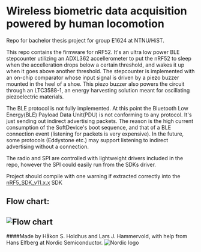 

Wireless biometric data acquisition powered by human locomotion
===================
Repo for bachelor thesis project for group E1624 at NTNU/HiST.

This repo contains the firmware for nRF52. It's an ultra low power BLE stepcounter utilizing an ADXL362 accellerometer to put the nRF52 to sleep when the accelleration drops below a certain threshold, and wakes it up when it goes above another threshold. The stepcounter is implemented with an on-chip comparator whose input signal is driven by a piezo buzzer mounted in the heel of a shoe. This piezo buzzer also powers the circuit through an LTC3588-1, an energy harvesting solution meant for oscillating piezoelectric materials.

The BLE protocol is not fully implemented. At this point the Bluetooth Low Energy(BLE) Payload Data Unit(PDU) is not conforming to any protocol. It's just sending out indirect advertising packets. The reason is the high current consumption of the SoftDevice's boot sequence, and that of a BLE connection event (listening for packets is very expensive). In the future, some protocols (Eddystone etc.) may support listening to indirect advertising without a connection.

The radio and SPI are controlled with lightweight drivers included in the repo, however the SPI could easily run from the SDKs driver.

Project should compile with one warning if extracted correctly into the [nRF5_SDK_v11.x.x](https://developer.nordicsemi.com/nRF5_SDK/nRF5_SDK_v11.x.x/) SDK



Flow chart:
----------
![Flow chart](http://i.imgur.com/6F42aMM.png)
----------

####Made by Håkon S. Holdhus and Lars J. Hammervold, with help from Hans Elfberg at Nordic Semiconductor.
![Nordic logo](https://upload.wikimedia.org/wikipedia/commons/thumb/a/ae/Nordic_Semiconductor.svg/2000px-Nordic_Semiconductor.svg.png)

